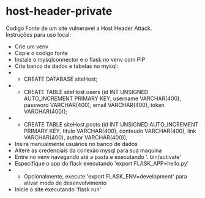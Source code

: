 # host-header-private
Codigo Fonte de um site vulneravel a Host Header Attack.  
Instruções para uso local:
- Crie um venv
- Copie o codigo fonte
- Instale o mysqlconnector e o flask no venv com PIP
- Crie banco de dados e tabelas no mysql:
- - CREATE DATABASE siteHost;
- - CREATE TABLE siteHost.users (id INT UNSIGNED AUTO_INCREMENT PRIMARY KEY, username VARCHAR(400), password VARCHAR(400), email VARCHAR(400), token VARCHAR(400));
- - CREATE TABLE siteHost.posts (id INT UNSIGNED AUTO_INCREMENT PRIMARY KEY, titulo VARCHAR(400), conteudo VARCHAR(400), link VARCHAR(400), author VARCHAR(400));
- Insira manualmente usuários no banco de dados
- Altere as credenciais da conexão mysql para sua maquina
- Entre no venv navegando até a pasta e executando  '. bin/activate'
- Especifique o app do flask executando 'export FLASK_APP=hello.py'
- - Opcionalmente, execute 'export FLASK_ENV=development' para ativar modo de desenvolvimento
- Inicie o site executando 'flask run'
